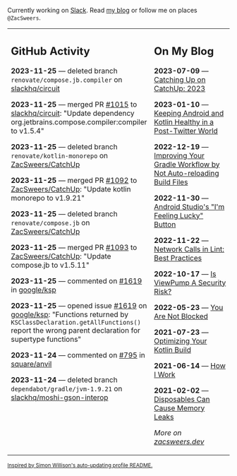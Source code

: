Currently working on [Slack](https://slack.com/). Read [my blog](https://zacsweers.dev/) or follow me on places `@ZacSweers`.

<table><tr><td valign="top" width="60%">

## GitHub Activity
<!-- githubActivity starts -->
**2023-11-25** — deleted branch `renovate/compose.jb.compiler` on [slackhq/circuit](https://github.com/slackhq/circuit)

**2023-11-25** — merged PR [#1015](https://github.com/slackhq/circuit/pull/1015) to [slackhq/circuit](https://github.com/slackhq/circuit): "Update dependency org.jetbrains.compose.compiler:compiler to v1.5.4"

**2023-11-25** — deleted branch `renovate/kotlin-monorepo` on [ZacSweers/CatchUp](https://github.com/ZacSweers/CatchUp)

**2023-11-25** — merged PR [#1092](https://github.com/ZacSweers/CatchUp/pull/1092) to [ZacSweers/CatchUp](https://github.com/ZacSweers/CatchUp): "Update kotlin monorepo to v1.9.21"

**2023-11-25** — deleted branch `renovate/compose.jb` on [ZacSweers/CatchUp](https://github.com/ZacSweers/CatchUp)

**2023-11-25** — merged PR [#1093](https://github.com/ZacSweers/CatchUp/pull/1093) to [ZacSweers/CatchUp](https://github.com/ZacSweers/CatchUp): "Update compose.jb to v1.5.11"

**2023-11-25** — commented on [#1619](https://github.com/google/ksp/issues/1619#issuecomment-1826371735) in [google/ksp](https://github.com/google/ksp)

**2023-11-25** — opened issue [#1619](https://github.com/google/ksp/issues/1619) on [google/ksp](https://github.com/google/ksp): "Functions returned by `KSClassDeclaration.getAllFunctions()` report the wrong parent declaration for supertype functions"

**2023-11-24** — commented on [#795](https://github.com/square/anvil/pull/795#issuecomment-1826126565) in [square/anvil](https://github.com/square/anvil)

**2023-11-24** — deleted branch `dependabot/gradle/jvm-1.9.21` on [slackhq/moshi-gson-interop](https://github.com/slackhq/moshi-gson-interop)
<!-- githubActivity ends -->
</td><td valign="top" width="40%">

## On My Blog
<!-- blog starts -->
**2023-07-09** — [Catching Up on CatchUp: 2023](https://www.zacsweers.dev/catching-up-on-catchup-2023/)

**2023-01-10** — [Keeping Android and Kotlin Healthy in a Post-Twitter World](https://www.zacsweers.dev/keeping-android-healthy/)

**2022-12-19** — [Improving Your Gradle Workflow by Not Auto-reloading Build Files](https://www.zacsweers.dev/improving-your-workflow-by-not-auto-reloading-build-files/)

**2022-11-30** — [Android Studio's "I'm Feeling Lucky" Button](https://www.zacsweers.dev/android-studios-im-feeling-lucky-button/)

**2022-11-22** — [Network Calls in Lint: Best Practices](https://www.zacsweers.dev/network-calls-in-lint-best-practices/)

**2022-10-17** — [Is ViewPump A Security Risk?](https://www.zacsweers.dev/is-viewpump-a-security-risk/)

**2022-05-23** — [You Are Not Blocked](https://www.zacsweers.dev/you-are-not-blocked/)

**2021-07-23** — [Optimizing Your Kotlin Build](https://www.zacsweers.dev/optimizing-your-kotlin-build/)

**2021-06-14** — [How I Work](https://www.zacsweers.dev/how-i-work/)

**2021-02-02** — [Disposables Can Cause Memory Leaks](https://www.zacsweers.dev/disposables-can-cause-memory-leaks/)
<!-- blog ends -->
_More on [zacsweers.dev](https://zacsweers.dev/)_
</td></tr></table>

<sub><a href="https://simonwillison.net/2020/Jul/10/self-updating-profile-readme/">Inspired by Simon Willison's auto-updating profile README.</a></sub>